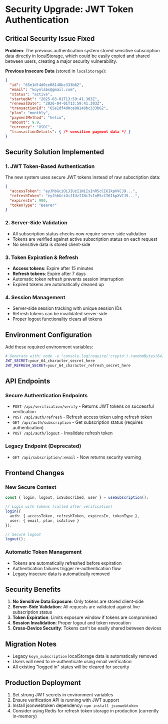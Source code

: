 # Security Upgrade: JWT Token Authentication

## Critical Security Issue Fixed

**Problem**: The previous authentication system stored sensitive subscription data directly in localStorage, which could be easily copied and shared between users, creating a major security vulnerability.

**Previous Insecure Data** (stored in `localStorage`):
```json
{
  "id": "65e1df4d0ce08148bc333b62",
  "email": "koynlabs@gmail.com", 
  "status": "active",
  "startedAt": "2025-03-01T13:59:41.303Z",
  "renewalDate": "2026-04-01T13:59:41.303Z",
  "transactionId": "65e1df4d0ce08148bc333b62",
  "plan": "monthly",
  "paymentMethod": "helio",
  "amount": 9.9,
  "currency": "USDC",
  "transactionDetails": { /* sensitive payment data */ }
}
```

## Security Solution Implemented

### 1. JWT Token-Based Authentication

The new system uses secure JWT tokens instead of raw subscription data:

```json
{
  "accessToken": "eyJhbGciOiJIUzI1NiIsInR5cCI6IkpXVCJ9...",
  "refreshToken": "eyJhbGciOiJIUzI1NiIsInR5cCI6IkpXVCJ9...",
  "expiresIn": 900,
  "tokenType": "Bearer"
}
```

### 2. Server-Side Validation

- All subscription status checks now require server-side validation
- Tokens are verified against active subscription status on each request
- No sensitive data is stored client-side

### 3. Token Expiration & Refresh

- **Access tokens**: Expire after 15 minutes
- **Refresh tokens**: Expire after 7 days
- Automatic token refresh prevents session interruption
- Expired tokens are automatically cleaned up

### 4. Session Management

- Server-side session tracking with unique session IDs
- Refresh tokens can be invalidated server-side
- Proper logout functionality clears all tokens

## Environment Configuration

Add these required environment variables:

```bash
# Generate with: node -e "console.log(require('crypto').randomBytes(64).toString('hex'))"
JWT_SECRET=your_64_character_secret_here
JWT_REFRESH_SECRET=your_64_character_refresh_secret_here
```

## API Endpoints

### Secure Authentication Endpoints

- `POST /api/verification/verify` - Returns JWT tokens on successful verification
- `POST /api/auth/refresh` - Refresh access token using refresh token  
- `GET /api/auth/subscription` - Get subscription status (requires authentication)
- `POST /api/auth/logout` - Invalidate refresh token

### Legacy Endpoint (Deprecated)

- `GET /api/subscription/:email` - Now returns security warning

## Frontend Changes

### New Secure Context

```typescript
const { login, logout, isSubscribed, user } = useSubscription();

// Login with tokens (called after verification)
login({
  auth: { accessToken, refreshToken, expiresIn, tokenType },
  user: { email, plan, isActive }
});

// Secure logout
logout();
```

### Automatic Token Management

- Tokens are automatically refreshed before expiration
- Authentication failures trigger re-authentication flow
- Legacy insecure data is automatically removed

## Security Benefits

1. **No Sensitive Data Exposure**: Only tokens are stored client-side
2. **Server-Side Validation**: All requests are validated against live subscription status
3. **Token Expiration**: Limits exposure window if tokens are compromised
4. **Session Invalidation**: Proper logout and token revocation
5. **Cross-Device Security**: Tokens can't be easily shared between devices

## Migration Notes

- Legacy `koyn_subscription` localStorage data is automatically removed
- Users will need to re-authenticate using email verification
- All existing "logged in" states will be cleared for security

## Production Deployment

1. Set strong JWT secrets in environment variables
2. Ensure verification API is running with JWT support
3. Install jsonwebtoken dependency: `npm install jsonwebtoken`
4. Consider using Redis for refresh token storage in production (currently in-memory) 